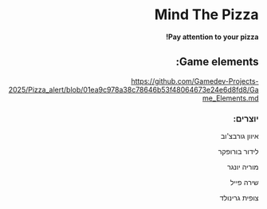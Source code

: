 <div dir='rtl' lang='he'>

# Mind The Pizza

**Pay attention to your pizza!**

## Game elements:
https://github.com/Gamedev-Projects-2025/Pizza_alert/blob/01ea9c978a38c78646b53f48064673e24e6d8fd8/Game_Elements.md
### יוצרים:
איוון גורבצ'וב  

לידור בורופקר  

מוריה יונגר  

שירה פייל  

צופית גרינולד  

</div>
